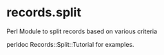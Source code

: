 records.split
=============

Perl Module to split records based on various criteria

perldoc Records::Split::Tutorial for examples.
